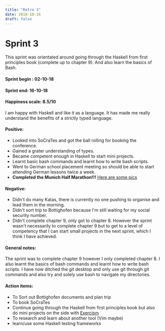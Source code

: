 ```yaml
---
title: "Retro 3"
date: 2018-10-16
draft: false
---
```


# Sprint 3

This sprint was orientated around going through the Haskell from first principles book (complete up to chapter 9). And also learn the basics of Bash.

#### Sprint begin : 02-10-18
#### Sprint end: 16-10-18

#### Happiness scale: 8.5/10
I am happy with Haskell and like it as a language. It has made me really understand the benefits of a strictly typed language.

#### Positive:
- Looked into SoCraTes and got the ball rolling for booking the conference.
- Gained a grater understanding of types.
- Became competent enough in Haskell to start mini projects.
- Learnt basic bash commands and learnt how to write bash scripts.
- Went to German school placement meeting so should be able to start attending German lessons twice a week.
- **Completed the Munich Half Marathon!!!** [Here are some pics](https://www.marathon-photos.com/scripts/event.py?event=Sports/GKDE/2018/Munchen%20Marathon&match=19513&name=Lewis&new_search=1)

#### Negative:
- Didn't do many Katas, there is currently no one pushing to organise and lead them in the morning.
- Didn't sort trip to Bottighofen because I'm still waiting for my social security number.
- Didn't complete chapter 9, only got to chapter 8. However the sprint wasn't necessarily to complete chapter 9 but to get to a level of competency that I can start small projects in the next sprint, which I think I have achieved.

#### General notes:
The sprint was to complete chapter 9 however I only completed chapter 8. I also learnt the basics of bash commands and learnt how to write bash scripts. I have now ditched the git desktop and only use git through git commands and also try and solely use bash to navigate my directories.

#### Action items:
- To Sort out Bottighofen documents and plan trip
- To book SoCraTes
- Continue going through the Haskell from first principles book but also do mini projects on the side with [Exercism](https://exercism.io/my/tracks)
- To research and learn about another tool (Vim maybe)
- learn/use some Haskell testing frameworks
